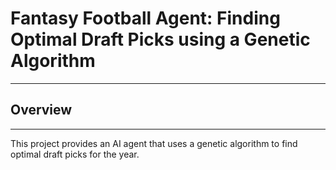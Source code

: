 # Fantasy Football Agent: Finding Optimal Draft Picks using a Genetic Algorithm
------
## Overview
------
This project provides an AI agent that uses a genetic algorithm to find optimal draft picks for the year. 
